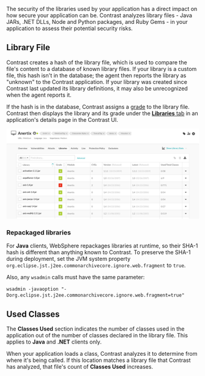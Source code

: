 <!--
title: "Library Analysis"
description: "Overview of how libraries are analyzed"
tags: "ui application user library analysis"
-->

The security of the libraries used by your application has a direct impact on how secure your application can be. Contrast analyzes library files - Java JARs, .NET DLLs, Node and Python packages, and Ruby Gems - in your application to assess their potential security risks. 

## Library File

Contrast creates a hash of the library file, which is used to compare the file's content to a database of known library files. If your library is a custom file, this hash isn't in the database; the agent then reports the library as "unknown" to the Contrast application. If your library was created since Contrast last updated its library definitions, it may also be unrecognized when the agent reports it.  

If the hash is in the database, Contrast assigns a [grade](user-libraries.html#score-lib) to the library file. Contrast then displays the library and its grade under the [**Libraries** tab](user-apps.html#libraries) in an application's details page in the Contrast UI.

<a href="assets/images/Application-libraries-tab.png" rel="lightbox" title="View libraries in an application"><img class="thumbnail" src="assets/images/Application-libraries-tab.png"/></a>


### Repackaged libraries

For **Java** clients, WebSphere repackages libraries at runtime, so their SHA-1 hash is different than anything known to Contrast. To preserve the SHA-1 during deployment, set the JVM system property `org.eclipse.jst.j2ee.commonarchivecore.ignore.web.fragment` to `true`. 

Also, any `wsadmin` calls must have the same parameter:

```
wsadmin -javaoption "-Dorg.eclipse.jst.j2ee.commonarchivecore.ignore.web.fragment=true"
``` 


## Used Classes

The **Classes Used** section indicates the number of classes used in the application out of the number of classes declared in the library file. This applies to **Java** and **.NET** clients only. 

When your application loads a class, Contrast analyzes it to determine from where it's being called. If this location matches a library file that Contrast has analyzed, that file's count of **Classes Used** increases.

